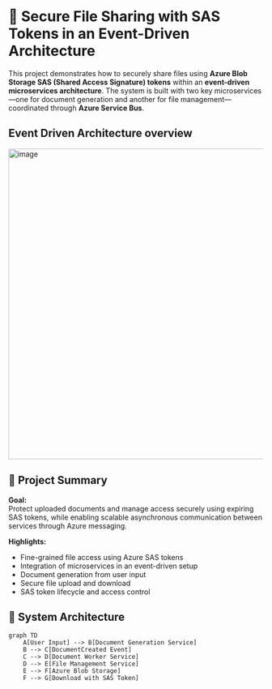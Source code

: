 # 🔐 Secure File Sharing with SAS Tokens in an Event-Driven Architecture

This project demonstrates how to securely share files using **Azure Blob Storage SAS (Shared Access Signature) tokens** within an **event-driven microservices architecture**. The system is built with two key microservices—one for document generation and another for file management—coordinated through **Azure Service Bus**.

## Event Driven Architecture overview 
<img width="613" alt="image" src="https://github.com/user-attachments/assets/6e621707-4955-45ea-9d97-4a1d5a06b781" />

<!-- Replace with your image path -->

## 📘 Project Summary

**Goal:**  
Protect uploaded documents and manage access securely using expiring SAS tokens, while enabling scalable asynchronous communication between services through Azure messaging.

**Highlights:**
- Fine-grained file access using Azure SAS tokens
- Integration of microservices in an event-driven setup
- Document generation from user input
- Secure file upload and download
- SAS token lifecycle and access control

## 🧱 System Architecture

```mermaid
graph TD
    A[User Input] --> B[Document Generation Service]
    B --> C[DocumentCreated Event]
    C --> D[Document Worker Service]
    D --> E[File Management Service]
    E --> F[Azure Blob Storage]
    F --> G[Download with SAS Token]
